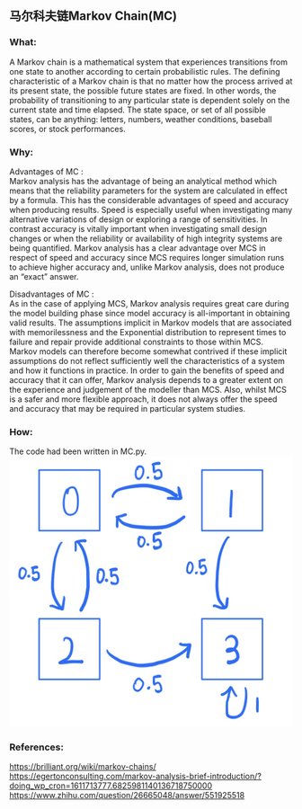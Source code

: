 ## 马尔科夫链Markov Chain(MC)

### What:
A Markov chain is a mathematical system that experiences transitions from one state to another according to certain probabilistic rules. The defining characteristic of a Markov chain is that no matter how the process arrived at its present state, the possible future states are fixed. In other words, the probability of transitioning to any particular state is dependent solely on the current state and time elapsed. The state space, or set of all possible states, can be anything: letters, numbers, weather conditions, baseball scores, or stock performances.<br/>

### Why:
Advantages of MC :<br/>
Markov analysis has the advantage of being an analytical method which means that the reliability parameters for the system are calculated in effect by a formula. This has the considerable advantages of speed and accuracy when producing results. Speed is especially useful when investigating many alternative variations of design or exploring a range of sensitivities. In contrast accuracy is vitally important when investigating small design changes or when the reliability or availability of high integrity systems are being quantified. Markov analysis has a clear advantage over MCS in respect of speed and accuracy since MCS requires longer simulation runs to achieve higher accuracy and, unlike Markov analysis, does not produce an “exact” answer.<br/>

Disadvantages of MC :<br/>
As in the case of applying MCS, Markov analysis requires great care during the model building phase since model accuracy is all-important in obtaining valid results. The assumptions implicit in Markov models that are associated with memorilessness and the Exponential distribution to represent times to failure and repair provide additional constraints to those within MCS. Markov models can therefore become somewhat contrived if these implicit assumptions do not reflect sufficiently well the characteristics of a system and how it functions in practice. In order to gain the benefits of speed and accuracy that it can offer, Markov analysis depends to a greater extent on the experience and judgement of the modeller than MCS. Also, whilst MCS is a safer and more flexible approach, it does not always offer the speed and accuracy that may be required in particular system studies.<br/>

### How:
The code had been written in MC.py.<br/>
![avatar](https://github.com/HeXavi8/Mathematical-Modeling/blob/main/Markov%20Chain(MC)/MC.jpg)

### References:<br/>
https://brilliant.org/wiki/markov-chains/<br/>
https://egertonconsulting.com/markov-analysis-brief-introduction/?doing_wp_cron=1611713777.6825981140136718750000
https://www.zhihu.com/question/26665048/answer/551925518<br/>
